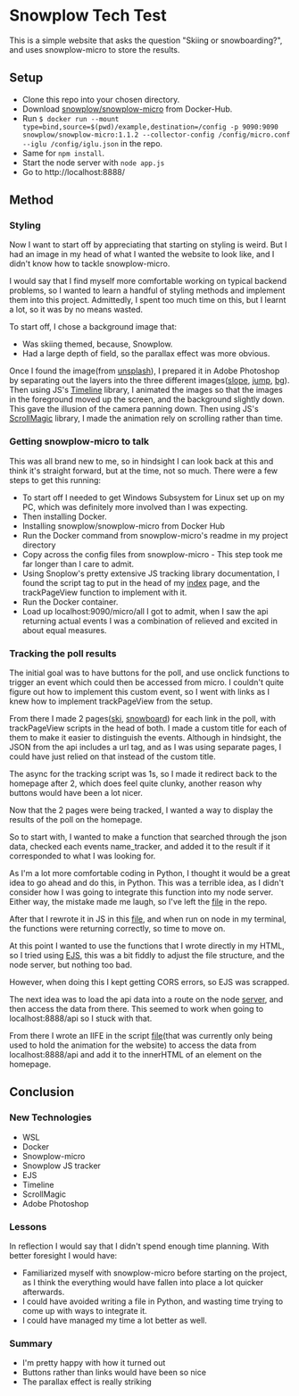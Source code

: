 # Snowplow Tech Test

This is a simple website that asks the question "Skiing or snowboarding?", and uses snowplow-micro to store the results.

## Setup

- Clone this repo into your chosen directory.
- Download [snowplow/snowplow-micro](https://hub.docker.com/r/snowplow/snowplow-micro) from Docker-Hub.
- Run `$ docker run --mount type=bind,source=$(pwd)/example,destination=/config -p 9090:9090 snowplow/snowplow-micro:1.1.2 --collector-config /config/micro.conf --iglu /config/iglu.json` in the repo.
- Same for `npm install`.
- Start the node server with `node app.js`
- Go to http://localhost:8888/

## Method

### Styling

Now I want to start off by appreciating that starting on styling is weird. But I had an image in my head of what I wanted the website to look like, and I didn't know how to tackle snowplow-micro.

I would say that I find myself more comfortable working on typical backend problems, so I wanted to learn a handful of styling methods and implement them into this project. Admittedly, I spent too much time on this, but I learnt a lot, so it was by no means wasted.

To start off, I chose a background image that:

- Was skiing themed, because, Snowplow.
- Had a large depth of field, so the parallax effect was more obvious.

Once I found the image(from [unsplash](https://unsplash.com/photos/2Gs29PjkAA4)), I prepared it in Adobe Photoshop by separating out the layers into the three different images([slope](https://github.com/MykeNuLeng/generic-webiste/blob/main/public/slope.png), [jump](https://github.com/MykeNuLeng/generic-webiste/blob/main/public/jump.png), [bg](https://github.com/MykeNuLeng/generic-webiste/blob/main/public/bg.png)). Then using JS's [Timeline](https://greensock.com/docs/v2/TimelineMax) library, I animated the images so that the images in the foreground moved up the screen, and the background slightly down. This gave the illusion of the camera panning down. Then using JS's [ScrollMagic](https://scrollmagic.io/) library, I made the animation rely on scrolling rather than time.

### Getting snowplow-micro to talk

This was all brand new to me, so in hindsight I can look back at this and think it's straight forward, but at the time, not so much.
There were a few steps to get this running:

- To start off I needed to get Windows Subsystem for Linux set up on my PC, which was definitely more involved than I was expecting.
- Then installing Docker.
- Installing snowplow/snowplow-micro from Docker Hub
- Run the Docker command from snowplow-micro's readme in my project directory
- Copy across the config files from snowplow-micro - This step took me far longer than I care to admit.
- Using Snoplow's pretty extensive JS tracking library documentation, I found the script tag to put in the head of my [index](https://github.com/MykeNuLeng/generic-webiste/blob/main/index.html) page, and the trackPageView function to implement with it.
- Run the Docker container.
- Load up localhost:9090/micro/all
  I got to admit, when I saw the api returning actual events I was a combination of relieved and excited in about equal measures.

### Tracking the poll results

The initial goal was to have buttons for the poll, and use onclick functions to trigger an event which could then be accessed from micro. I couldn't quite figure out how to implement this custom event, so I went with links as I knew how to implement trackPageView from the setup.

From there I made 2 pages([ski](https://github.com/MykeNuLeng/generic-webiste/blob/main/ski.html), [snowboard](https://github.com/MykeNuLeng/generic-webiste/blob/main/snowboard.html)) for each link in the poll, with trackPageView scripts in the head of both. I made a custom title for each of them to make it easier to distinguish the events. Although in hindsight, the JSON from the api includes a url tag, and as I was using separate pages, I could have just relied on that instead of the custom title.

The async for the tracking script was 1s, so I made it redirect back to the homepage after 2, which does feel quite clunky, another reason why buttons would have been a lot nicer.

Now that the 2 pages were being tracked, I wanted a way to display the results of the poll on the homepage.

So to start with, I wanted to make a function that searched through the json data, checked each events name_tracker, and added it to the result if it corresponded to what I was looking for.

As I'm a lot more comfortable coding in Python, I thought it would be a great idea to go ahead and do this, in Python. This was a terrible idea, as I didn't consider how I was going to integrate this function into my node server. Either way, the mistake made me laugh, so I've left the [file](https://github.com/MykeNuLeng/generic-webiste/blob/main/public/json_fetch.py) in the repo.

After that I rewrote it in JS in this [file](https://github.com/MykeNuLeng/generic-webiste/blob/main/public/json_fetch.js), and when run on node in my terminal, the functions were returning correctly, so time to move on.

At this point I wanted to use the functions that I wrote directly in my HTML, so I tried using [EJS](https://ejs.co/), this was a bit fiddly to adjust the file structure, and the node server, but nothing too bad.

However, when doing this I kept getting CORS errors, so EJS was scrapped.

The next idea was to load the api data into a route on the node [server](https://github.com/MykeNuLeng/generic-webiste/blob/main/app.js), and then access the data from there. This seemed to work when going to localhost:8888/api so I stuck with that.

From there I wrote an IIFE in the script [file](https://github.com/MykeNuLeng/generic-webiste/blob/main/public/script.js)(that was currently only being used to hold the animation for the website) to access the data from localhost:8888/api and add it to the innerHTML of an element on the homepage.

## Conclusion

### New Technologies

- WSL
- Docker
- Snowplow-micro
- Snowplow JS tracker
- EJS
- Timeline
- ScrollMagic
- Adobe Photoshop

### Lessons

In reflection I would say that I didn't spend enough time planning. With better foresight I would have:

- Familiarized myself with snowplow-micro before starting on the project, as I think the everything would have fallen into place a lot quicker afterwards.
- I could have avoided writing a file in Python, and wasting time trying to come up with ways to integrate it.
- I could have managed my time a lot better as well.

### Summary

- I'm pretty happy with how it turned out
- Buttons rather than links would have been so nice
- The parallax effect is really striking
